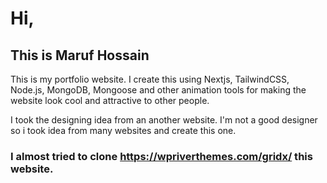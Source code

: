 # Hi,

## This is Maruf Hossain

<p>This is my portfolio website. I create this using Nextjs, TailwindCSS, Node.js, MongoDB, Mongoose and other animation tools for making the website look cool and attractive to other people.</p>

<p>I took the designing idea from an another website. I'm not a good designer so i took idea from many websites and create this one.</p>

### I almost tried to clone https://wpriverthemes.com/gridx/ this website.
